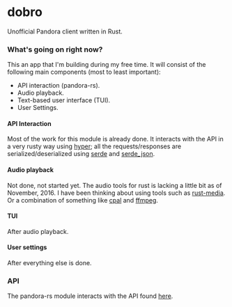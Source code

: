 # dobro
Unofficial Pandora client written in Rust.

### What's going on right now?

This an app that I'm building during my free time. It will consist of the following main components (most to least important):

- API interaction (pandora-rs).
- Audio playback.
- Text-based user interface (TUI).
- User Settings.

#### API Interaction
Most of the work for this module is already done. It interacts with the API in a very rusty way using [hyper][hyper]; all
the requests/responses are serialized/deserialized using [serde][serde] and [serde_json][serde_json].

#### Audio playback
Not done, not started yet. The audio tools for rust is lacking a little bit as of November, 2016. I have been thinking about
using tools such as [rust-media][rust-media]. Or a combination of something like [cpal][cpal] and [ffmpeg][ffmpeg].

#### TUI
After audio playback.

#### User settings
After everything else is done.

### API
The pandora-rs module interacts with the API found [here](https://6xq.net/pandora-apidoc/json/).

[hyper]: https://github.com/hyperium/hyper
[serde]: https://github.com/serde-rs/serde
[serde_json]: https://github.com/serde-rs/json

[rust-media]: https://github.com/pcwalton/rust-media
[cpal]: https://github.com/tomaka/cpal
[ffmpeg]: https://www.ffmpeg.org/
